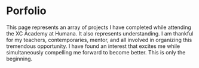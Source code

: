 # Porfolio
This page represents an array of projects I have completed while attending the XC Academy at Humana. It also represents understanding. 
I am thankful for my teachers, contemporaries, mentor, and all involved in organizing this tremendous opportunity. I have found an interest
that excites me while simultaneously compelling me forward to become better. This is only the beginning.
